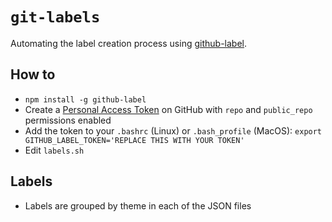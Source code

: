 # `git-labels`

Automating the label creation process using [github-label](https://github.com/codenameyau/github-label).

## How to

- `npm install -g github-label`
- Create a [Personal Access Token](https://github.com/settings/tokens) on GitHub with `repo` and `public_repo` permissions enabled
- Add the token to your `.bashrc` (Linux) or `.bash_profile` (MacOS):  `export GITHUB_LABEL_TOKEN='REPLACE THIS WITH YOUR TOKEN'`
- Edit `labels.sh`


## Labels

- Labels are grouped by theme in each of the JSON files
